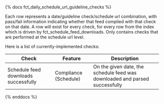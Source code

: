 {% docs fct_daily_schedule_url_guideline_checks %}

Each row represents a date/guideline check/schedule url combination, with pass/fail
information indicating whether that feed complied with that check on that date.
A row will exist for every check, for every row from the index which is driven
by fct_schedule_feed_downloads. Only contains checks that are performed at the schedule url
level.

Here is a list of currently-implemented checks:

| Check | Feature | Description |
| ------------------------------------ |---------|------------ |
|Schedule feed downloads successfully | Compliance (Schedule) | On the given date, the schedule feed was downloaded and parsed successfully |
{% enddocs %}
